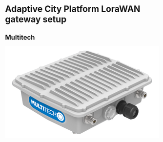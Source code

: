 # Adaptive City Platform LoraWAN gateway setup

## Multitech

![MT Conduit IP 67 gateway](multitech/images/conduit_ip67.png)
